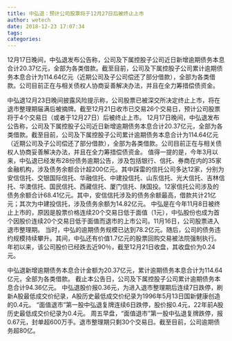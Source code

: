 ```yaml
---
title: 中弘退：预计公司股票将于12月27日后被终止上市
author: wetech
date: 2018-12-23 17:07:34
tags: 
categories: 
---
```

12月17日晚间，中弘退发布公告称，公司及下属控股子公司近日新增逾期债务本息合计20.37亿元，全部为各类借款。截至目前，公司及下属控股子公司累计逾期债务本息合计为114.64亿元（近期公司及子公司偿还了部分借款），全部为各类借款。公司目前正在与相关债权人协商妥善解决办法，并且在全力筹措偿债资金。
<!-- more -->
中弘退12月23日晚间披露风险提示称，公司股票已被深交所决定终止上市，将在退市整理期届满后被摘牌。截至12月21日收市已交易26个交易日，预计公司股票将于4个交易日（或者于12月27日）后被终止上市。
12月17日晚间，中弘退发布公告称，公司及下属控股子公司近日新增逾期债务本息合计20.37亿元，全部为各类借款。截至目前，公司及下属控股子公司累计逾期债务本息合计为114.64亿元（近期公司及子公司偿还了部分借款），全部为各类借款。公司目前正在与相关债权人协商妥善解决办法，并且在全力筹措偿债资金。
值得一提的是，今年3月以来，中弘退已经发布28份债务逾期公告，涉及包括银行、信托、券商在内的35家金融机构，涉及债务余额合计超200亿元。其中踩雷的信托公司多达12家，分别为安信信托、交银国际信托、华融信托、中建投信托、山东信托、光大信托、吉林信托、华澳信托、国民信托、西藏信托、厦门信托、陕国投。12家信托公司涉及的债务余额合计68.41亿元。其中，安信信托涉及的债务余额最高，借款共计21亿元；其次为中建投信托，涉及债务余额为14.82亿元。
中弘是在今年11月8日被终止上市的，原因是股票价格连续20个交易日低于面值（1元），中弘股份也成为首个因股价连续20个交易日低于面值而退市的上市公司。11月16日，公司股票进入退市整理期。
当时，中弘的逾期债务规模已达到78.2亿元。随后，公司的债务违约规模持续攀升。其间，中弘还有价值1.7亿元的股票回购交易被法院强制执行。
年初以来，该公司股价已经跌去近90％，截至12月21日收盘，其收盘价为0.24元。
 
 
中弘退新增逾期债务本息合计金额为20.37亿元，累计逾期债务本息合计为114.64亿元，全部为各类借款。
截止本公告日，公司及下属控股子公司累计逾期债务本息合计94.36亿元。
中弘退股价报0.36元，为进入退市整理期后连续7日跌停，刷新A股最低成交价纪录，A股历史最低成交价纪录为1996年5月13日国新健康创造的0.4元。
“面值退市”第一股中弘退复牌连续6日跌停，股价报0.4元，22年前A股历史最低成交价纪录为0.4元。
周五早盘，“面值退市”第一股中弘退复牌跌停，报0.67元，封单超600万手。退市整理期只剩30个交易日。截至目前，公司逾期债务超80亿。 
